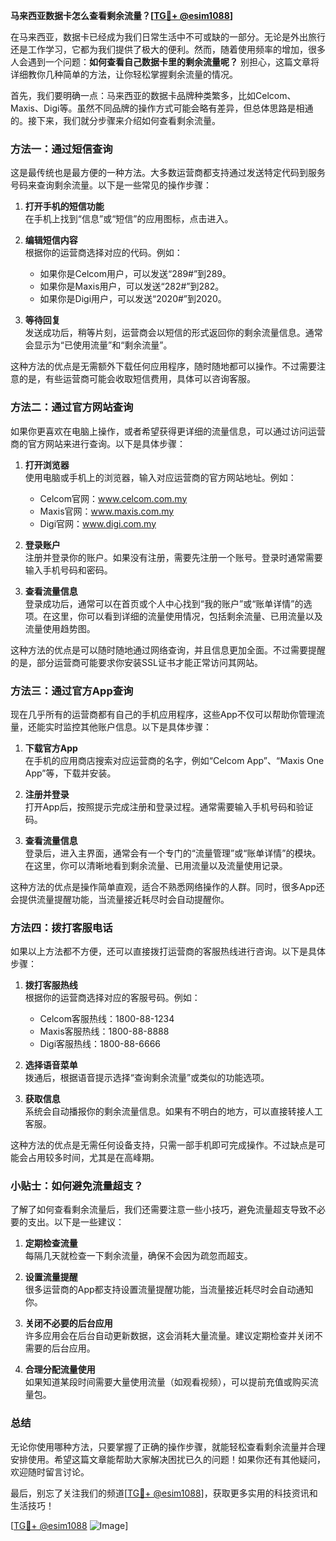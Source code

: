 **马来西亚数据卡怎么查看剩余流量？[[TG💪+ @esim1088](https://t.me/s/esim1088)]**

在马来西亚，数据卡已经成为我们日常生活中不可或缺的一部分。无论是外出旅行还是工作学习，它都为我们提供了极大的便利。然而，随着使用频率的增加，很多人会遇到一个问题：**如何查看自己数据卡里的剩余流量呢？** 别担心，这篇文章将详细教你几种简单的方法，让你轻松掌握剩余流量的情况。

首先，我们要明确一点：马来西亚的数据卡品牌种类繁多，比如Celcom、Maxis、Digi等。虽然不同品牌的操作方式可能会略有差异，但总体思路是相通的。接下来，我们就分步骤来介绍如何查看剩余流量。

### 方法一：通过短信查询

这是最传统也是最方便的一种方法。大多数运营商都支持通过发送特定代码到服务号码来查询剩余流量。以下是一些常见的操作步骤：

1. **打开手机的短信功能**  
   在手机上找到“信息”或“短信”的应用图标，点击进入。

2. **编辑短信内容**  
   根据你的运营商选择对应的代码。例如：
   - 如果你是Celcom用户，可以发送“289#”到289。
   - 如果你是Maxis用户，可以发送“282#”到282。
   - 如果你是Digi用户，可以发送“2020#”到2020。

3. **等待回复**  
   发送成功后，稍等片刻，运营商会以短信的形式返回你的剩余流量信息。通常会显示为“已使用流量”和“剩余流量”。

这种方法的优点是无需额外下载任何应用程序，随时随地都可以操作。不过需要注意的是，有些运营商可能会收取短信费用，具体可以咨询客服。

### 方法二：通过官方网站查询

如果你更喜欢在电脑上操作，或者希望获得更详细的流量信息，可以通过访问运营商的官方网站来进行查询。以下是具体步骤：

1. **打开浏览器**  
   使用电脑或手机上的浏览器，输入对应运营商的官方网站地址。例如：
   - Celcom官网：www.celcom.com.my
   - Maxis官网：www.maxis.com.my
   - Digi官网：www.digi.com.my

2. **登录账户**  
   注册并登录你的账户。如果没有注册，需要先注册一个账号。登录时通常需要输入手机号码和密码。

3. **查看流量信息**  
   登录成功后，通常可以在首页或个人中心找到“我的账户”或“账单详情”的选项。在这里，你可以看到详细的流量使用情况，包括剩余流量、已用流量以及流量使用趋势图。

这种方法的优点是可以随时随地通过网络查询，并且信息更加全面。不过需要提醒的是，部分运营商可能要求你安装SSL证书才能正常访问其网站。

### 方法三：通过官方App查询

现在几乎所有的运营商都有自己的手机应用程序，这些App不仅可以帮助你管理流量，还能实时监控其他账户信息。以下是具体步骤：

1. **下载官方App**  
   在手机的应用商店搜索对应运营商的名字，例如“Celcom App”、“Maxis One App”等，下载并安装。

2. **注册并登录**  
   打开App后，按照提示完成注册和登录过程。通常需要输入手机号码和验证码。

3. **查看流量信息**  
   登录后，进入主界面，通常会有一个专门的“流量管理”或“账单详情”的模块。在这里，你可以清晰地看到剩余流量、已用流量以及流量使用记录。

这种方法的优点是操作简单直观，适合不熟悉网络操作的人群。同时，很多App还会提供流量提醒功能，当流量接近耗尽时会自动提醒你。

### 方法四：拨打客服电话

如果以上方法都不方便，还可以直接拨打运营商的客服热线进行咨询。以下是具体步骤：

1. **拨打客服热线**  
   根据你的运营商选择对应的客服号码。例如：
   - Celcom客服热线：1800-88-1234
   - Maxis客服热线：1800-88-8888
   - Digi客服热线：1800-88-6666

2. **选择语音菜单**  
   拨通后，根据语音提示选择“查询剩余流量”或类似的功能选项。

3. **获取信息**  
   系统会自动播报你的剩余流量信息。如果有不明白的地方，可以直接转接人工客服。

这种方法的优点是无需任何设备支持，只需一部手机即可完成操作。不过缺点是可能会占用较多时间，尤其是在高峰期。

### 小贴士：如何避免流量超支？

了解了如何查看剩余流量后，我们还需要注意一些小技巧，避免流量超支导致不必要的支出。以下是一些建议：

1. **定期检查流量**  
   每隔几天就检查一下剩余流量，确保不会因为疏忽而超支。

2. **设置流量提醒**  
   很多运营商的App都支持设置流量提醒功能，当流量接近耗尽时会自动通知你。

3. **关闭不必要的后台应用**  
   许多应用会在后台自动更新数据，这会消耗大量流量。建议定期检查并关闭不需要的后台应用。

4. **合理分配流量使用**  
   如果知道某段时间需要大量使用流量（如观看视频），可以提前充值或购买流量包。

### 总结

无论你使用哪种方法，只要掌握了正确的操作步骤，就能轻松查看剩余流量并合理安排使用。希望这篇文章能帮助大家解决困扰已久的问题！如果你还有其他疑问，欢迎随时留言讨论。

最后，别忘了关注我们的频道[[TG💪+ @esim1088](https://t.me/s/esim1088)]，获取更多实用的科技资讯和生活技巧！

[[TG💪+ @esim1088](https://t.me/s/esim1088) ![Image](https://i.postimg.cc/4NQfJmqS/Snipaste-2025-05-13-00-14-12.png)]